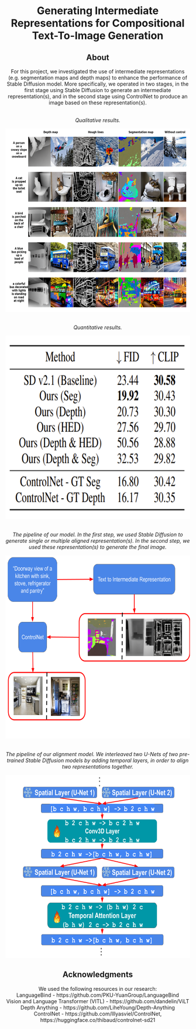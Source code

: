 <!-- Intro-->

<!--
* Thanks for reviewing my Project-README-Template! 
* 
* Read the comments for an easy step by step guide. Enjoy!
-->

<!-- Logo Section  --> <!-- Required -->

<!--
* Insert your github profile URL in the <a> "href" attribute bellow (line-25)
* 
* Insert an image URL in the <img> "src" attribute bellow. (line-26)
-->
<div align="center">
    <a href="https://github.com/RANG1991" target="_blank">
    </a>
</div>


<!-- Project title 
* use a dynamic typing-SvG here https://readme-typing-svg.demolab.com/demo/
*
*  Instead you can type your project name after a # header
-->

<div align="center">
    <h1>Generating Intermediate Representations for Compositional Text-To-Image Generation</h1>
</div>

<div align="center">
    <h2>About</h2>
</div>
<!-- 
* information about the project 
* 
* keep it short and sweet
-->
<div align="center">
For this project, we investigated the use of intermediate representations (e.g. segmentation maps and depth maps) to enhance the performance of Stable Diffusion model. More specifically, we operated in two stages, in the first stage using Stable Diffusion to generate an intermediate representation(s), and in the second stage using ControlNet to produce an image based on these representation(s).
</div>

</br>
<div align="center">
  <p><em>Qualitative results.</em></p>
  <img src="https://github.com/RANG1991/Public-Intermediate-Semantics-For-Generation/blob/main/static/images/Results_Figure_separate_controls.png" 
  alt="qualitative_results" 
  style="width:700px;height:500px;">
</div>

</br>
<div align="center">
  <p><em>Quantitative results.</em></p>
  <img src="https://github.com/RANG1991/Public-Intermediate-Semantics-For-Generation/blob/main/static/images/Results_FID_CLIP.png" 
  alt="quantative_results" 
  style="width:700px;height:500px;">
</div>

</br>
<div align="center">
  <p><em>The pipeline of our model. In the first step, we used Stable Diffusion to generate single or multiple aligned representation(s). In the second step, we used these representation(s) to generate the final image.</em></p>
  <img src="https://github.com/RANG1991/Public-Intermediate-Semantics-For-Generation/blob/main/static/images/Pipeline_Figure_separate_controls.png" 
  alt="Pipeline_model" 
  style="width:800px;height:500px;">
</div>

</br>
<div align="center">
  <p><em>The pipeline of our alignment model. We interleaved two U-Nets of two pre-trained Stable Diffusion models by adding temporal layers, in order to align two representations together.</em></p>
  <img src="https://github.com/RANG1991/Public-Intermediate-Semantics-For-Generation/blob/main/static/images/Pipeline_Figure_2_controls_detailed.png" 
  alt="Pipeline_alignment_model" 
  style="width:800px;height:500px;">
</div>

<div align="center">
    <h2>Acknowledgments</h2>
    We used the following resources in our research:
    </br>
    LanguageBind - https://github.com/PKU-YuanGroup/LanguageBind
    </br>
    Vision and Language Transformer (VITL) - https://github.com/dandelin/ViLT
    </br>
    Depth Anything - https://github.com/LiheYoung/Depth-Anything
    </br>
    ControlNet - https://github.com/lllyasviel/ControlNet, https://huggingface.co/thibaud/controlnet-sd21
</div>
